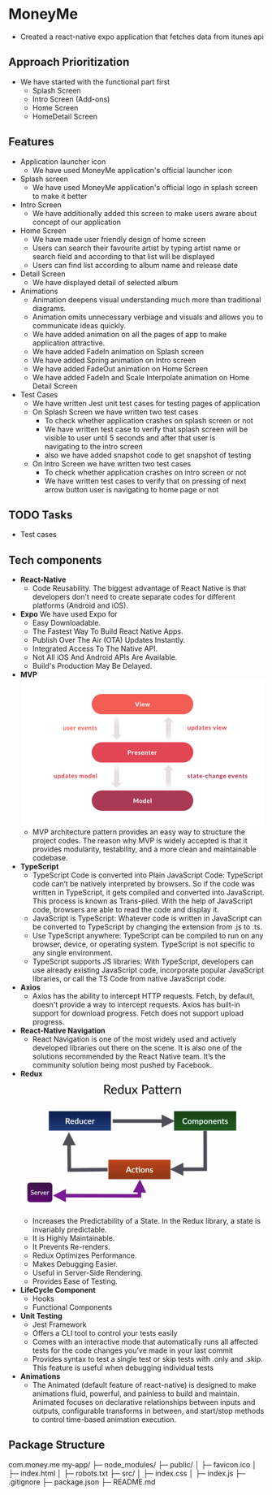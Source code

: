 # MoneyMe
-  Created a react-native expo application that fetches data from itunes api

## Approach Prioritization
- We have started with the functional part first
   - Splash Screen
   - Intro Screen (Add-ons)
   - Home Screen
   - HomeDetail Screen

## Features
- Application launcher icon
    - We have used MoneyMe application's official launcher icon
- Splash screen
    - We have used MoneyMe application's official logo in splash screen to make it better
- Intro Screen
    - We have additionally added this screen to make users aware about concept of our application
- Home Screen
    - We have made user friendly design of home screen
    - Users can search their favourite artist by typing artist name or search field and according to that list will be displayed
    - Users can find list according to album name and release date
- Detail Screen
    - We have displayed detail of selected album  
- Animations 
    - Animation deepens visual understanding much more than traditional diagrams.
    - Animation omits unnecessary verbiage and visuals and allows you to communicate ideas quickly.   
    - We have added animation on all the pages of app to make application attractive.
    - We have added FadeIn animation on Splash screen
    - We have added Spring animation on Intro screen
    - We have added FadeOut animation on Home Screen
    - We have added FadeIn and Scale Interpolate animation on Home Detail Screen
- Test Cases
    - We have written Jest unit test cases for testing pages of application
    - On Splash Screen we have written two test cases 
       - To check whether application crashes on splash screen or not
       - We have written test case to verify that splash screen will be visible to user until 5 seconds and after that user is  
         navigating to the intro screen
       - also we have added snapshot code to get snapshot of testing
  - On Intro Screen we have written two test cases 
       - To check whether application crashes on intro screen or not
       - We have written test cases to verify that on pressing of next arrow button user is navigating to home page or not

## TODO Tasks
- Test cases

## Tech components
- **React-Native**
   - Code Reusability. The biggest advantage of React Native is that developers don't need to create separate codes for different platforms (Android and iOS).
- **Expo** 
  We have used Expo for 
   - Easy Downloadable.
   - The Fastest Way To Build React Native Apps.
   - Publish Over The Air (OTA) Updates Instantly.
   - Integrated Access To The Native API.
   - Not All iOS And Android APIs Are Available.
   - Build's Production May Be Delayed.
- **MVP**
  ![MVp](mvp_rn.png)
  - MVP architecture pattern provides an easy way to structure the project codes. The reason why MVP is widely accepted is that it provides modularity, testability, and a more clean and maintainable codebase.
- **TypeScript**
  - TypeScript Code is converted into Plain JavaScript Code: TypeScript code can’t be natively interpreted by browsers. So if the code was written in TypeScript, it gets compiled and converted into JavaScript. This process is known as Trans-piled. With the help of JavaScript code, browsers are able to read the code and display it.
   - JavaScript is TypeScript: Whatever code is written in JavaScript can be converted to TypeScript by changing the extension from .js to .ts.
   - Use TypeScript anywhere: TypeScript can be compiled to run on any browser, device, or operating system. TypeScript is not specific to any single environment.
   - TypeScript supports JS libraries: With TypeScript, developers can use already existing JavaScript code, incorporate popular JavaScript libraries, or call the TS Code from native JavaScript code.
- **Axios**
  - Axios has the ability to intercept HTTP requests. Fetch, by default, doesn't provide a way to intercept requests. Axios has built-in support for download progress. Fetch does not support upload progress.
- **React-Native Navigation**
  - React Navigation is one of the most widely used and actively developed libraries out there on the scene. It is also one of the solutions recommended by the React Native team. It’s the community solution being most pushed by Facebook.
- **Redux**
  ![Redux](redux_rn.png)
  - Increases the Predictability of a State. In the Redux library, a state is invariably predictable.
  - It is Highly Maintainable.
  - It Prevents Re-renders.
  - Redux Optimizes Performance.
  - Makes Debugging Easier.
  - Useful in Server-Side Rendering. 
  - Provides Ease of Testing.
- **LifeCycle Component**
  - Hooks
  - Functional Components
- **Unit Testing**
  - Jest Framework
  - Offers a CLI tool to control your tests easily
  - Comes with an interactive mode that automatically runs all affected tests for the code changes you’ve made in your last commit
  - Provides syntax to test a single test or skip tests with .only and .skip. This feature is useful when debugging individual 
    tests  
- **Animations**
  - The Animated (default feature of react-native) is designed to make animations fluid, powerful, and painless to build and maintain. Animated focuses on declarative relationships between inputs and outputs, configurable transforms in between, and start/stop methods to control time-based animation execution.

## Package Structure
com.money.me
my-app/
├─ node_modules/
├─ public/
│  ├─ favicon.ico
│  ├─ index.html
│  ├─ robots.txt
├─ src/
│  ├─ index.css
│  ├─ index.js
├─ .gitignore
├─ package.json
├─ README.md
